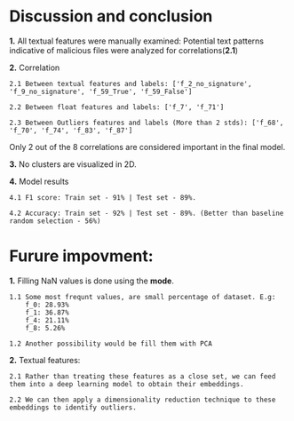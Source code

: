 # Discussion and conclusion

**1.** All textual features were manually examined: Potential text patterns indicative of malicious files were analyzed for correlations(**2.1**)

**2.** Correlation

    2.1 Between textual features and labels: ['f_2_no_signature', 'f_9_no_signature', 'f_59_True', 'f_59_False']

    2.2 Between float features and labels: ['f_7', 'f_71']

    2.3 Between Outliers features and labels (More than 2 stds): ['f_68', 'f_70', 'f_74', 'f_83', 'f_87']

Only 2 out of the 8 correlations are considered important in the final model.

**3.** No clusters are visualized  in 2D.

**4.** Model results

    4.1 F1 score: Train set - 91% | Test set - 89%.

    4.2 Accuracy: Train set - 92% | Test set - 89%. (Better than baseline random selection - 56%)

# Furure impovment:

**1.** Filling NaN values is done using the __mode__.

    1.1 Some most frequnt values, are small percentage of dataset. E.g: 
        f_0: 28.93%
        f_1: 36.87%
        f_4: 21.11%
        f_8: 5.26%

    1.2 Another possibility would be fill them with PCA
   
**2.** Textual features:

    2.1 Rather than treating these features as a close set, we can feed them into a deep learning model to obtain their embeddings.

    2.2 We can then apply a dimensionality reduction technique to these embeddings to identify outliers.
